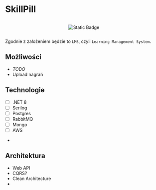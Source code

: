 # SkillPill

<div style="display: flex; flex-wrap: wrap; justify-content: center; align-items: center; text-align: center;">

  ![Static Badge](https://img.shields.io/badge/under-construction-yellow)
  
</div>

Zgodnie z założeniem będzie to `LMS`, czyli `Learning Management System`.


## Możliwości
- *TODO*
- Upload nagrań

 
## Technologie
- [ ] .NET 8
- [ ] Serilog
- [ ] Postgres
- [ ] RabbitMQ
- [ ] Mongo
- [ ] AWS
- 

## Architektura
- Web API
- CQRS?
- Clean Architecture
- 